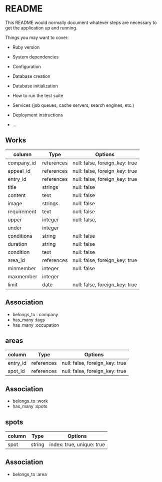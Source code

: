# README

This README would normally document whatever steps are necessary to get the
application up and running.

Things you may want to cover:

* Ruby version

* System dependencies

* Configuration

* Database creation

* Database initialization

* How to run the test suite

* Services (job queues, cache servers, search engines, etc.)

* Deployment instructions

* ...


## Works
|column         |Type           |Options                       |
|---------------|---------------|------------------------------|
|company_id     |references     |null: false, foreign_key: true|
|appeal_id      |references     |null: false, foreign_key: true|
|entry_id       |references     |null: false, foreign_key: true|
|title          |strings        |null: false                   |
|content        |text           |null: false                   |
|image          |strings        |null: false                   |
|requirement    |text           |null: false                   |
|upper          |integer        |null: false,                  |
|under          |integer        |                              |  
|conditions     |string         |null: false                   |
|duration       |string         |null: false                   |
|condition      |text           |null: false                   |
|area_id        |references     |null: false, foreign_key: true|
|minmember      |integer        |null: false                   |
|maxmember      |integer        |                              |
|limit          |date           |null: false, foreign_key: true|

## Association
- belongs_to : company
- has_many :tags
- has_many :occupation

## areas
|column         |Type           |Options                       |
|---------------|---------------|------------------------------|
|entry_id       |references     |null: false, foreign_key: true|
|spot_id        |references     |null: false, foreign_key: true|

## Association
- belongs_to :work
- has_many   :spots

## spots
|column         |Type           |Options                       |
|---------------|---------------|------------------------------|
|spot           |string         |index: true, unique: true     |

## Association
- belongs_to :area
